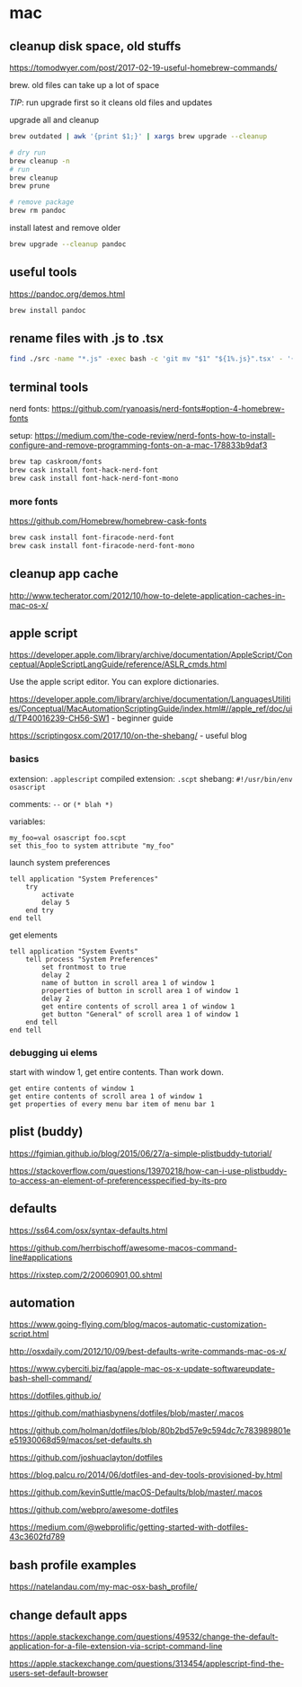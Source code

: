 # mac

## cleanup disk space, old stuffs

https://tomodwyer.com/post/2017-02-19-useful-homebrew-commands/

brew. old files can take up a lot of space

*TIP*: run upgrade first so it cleans old files and updates

upgrade all and cleanup

```bash
brew outdated | awk '{print $1;}' | xargs brew upgrade --cleanup
```

```bash
# dry run
brew cleanup -n
# run
brew cleanup
brew prune
```

```bash
# remove package
brew rm pandoc
```

install latest and remove older

```bash
brew upgrade --cleanup pandoc
```

## useful tools

https://pandoc.org/demos.html

```bash
brew install pandoc
```

## rename files with .js to .tsx

```bash
find ./src -name "*.js" -exec bash -c 'git mv "$1" "${1%.js}".tsx' - '{}' \;
```



## terminal tools

nerd fonts: https://github.com/ryanoasis/nerd-fonts#option-4-homebrew-fonts

setup: https://medium.com/the-code-review/nerd-fonts-how-to-install-configure-and-remove-programming-fonts-on-a-mac-178833b9daf3

```bash
brew tap caskroom/fonts
brew cask install font-hack-nerd-font
brew cask install font-hack-nerd-font-mono
```

### more fonts

https://github.com/Homebrew/homebrew-cask-fonts

```bash
brew cask install font-firacode-nerd-font
brew cask install font-firacode-nerd-font-mono
```



## cleanup app cache

http://www.techerator.com/2012/10/how-to-delete-application-caches-in-mac-os-x/

## apple script

https://developer.apple.com/library/archive/documentation/AppleScript/Conceptual/AppleScriptLangGuide/reference/ASLR_cmds.html

Use the apple script editor. You can explore dictionaries.

https://developer.apple.com/library/archive/documentation/LanguagesUtilities/Conceptual/MacAutomationScriptingGuide/index.html#//apple_ref/doc/uid/TP40016239-CH56-SW1 - beginner guide

https://scriptingosx.com/2017/10/on-the-shebang/ - useful blog

### basics

extension: `.applescript`
compiled extension: `.scpt`
shebang: `#!/usr/bin/env osascript`

comments: `--` or `(* blah *)`

variables:

```
my_foo=val osascript foo.scpt
set this_foo to system attribute "my_foo"
```

launch system preferences

```
tell application "System Preferences"
	try
		activate
		delay 5
	end try
end tell
```

get elements

```
tell application "System Events"
	tell process "System Preferences"
		set frontmost to true
		delay 2
		name of button in scroll area 1 of window 1
		properties of button in scroll area 1 of window 1
		delay 2
		get entire contents of scroll area 1 of window 1
		get button "General" of scroll area 1 of window 1
	end tell
end tell
```

### debugging ui elems

start with window 1, get entire contents. Than work down.


```
get entire contents of window 1
get entire contents of scroll area 1 of window 1
get properties of every menu bar item of menu bar 1
```


## plist (buddy)

https://fgimian.github.io/blog/2015/06/27/a-simple-plistbuddy-tutorial/

https://stackoverflow.com/questions/13970218/how-can-i-use-plistbuddy-to-access-an-element-of-preferencesspecified-by-its-pro

## defaults

https://ss64.com/osx/syntax-defaults.html

https://github.com/herrbischoff/awesome-macos-command-line#applications

https://rixstep.com/2/20060901,00.shtml

## automation

https://www.going-flying.com/blog/macos-automatic-customization-script.html

http://osxdaily.com/2012/10/09/best-defaults-write-commands-mac-os-x/

https://www.cyberciti.biz/faq/apple-mac-os-x-update-softwareupdate-bash-shell-command/

https://dotfiles.github.io/

https://github.com/mathiasbynens/dotfiles/blob/master/.macos

https://github.com/holman/dotfiles/blob/80b2bd57e9c594dc7c783989801ee51930068d59/macos/set-defaults.sh

https://github.com/joshuaclayton/dotfiles

https://blog.palcu.ro/2014/06/dotfiles-and-dev-tools-provisioned-by.html

https://github.com/kevinSuttle/macOS-Defaults/blob/master/.macos

https://github.com/webpro/awesome-dotfiles

https://medium.com/@webprolific/getting-started-with-dotfiles-43c3602fd789


## bash profile examples

https://natelandau.com/my-mac-osx-bash_profile/

## change default apps

https://apple.stackexchange.com/questions/49532/change-the-default-application-for-a-file-extension-via-script-command-line

https://apple.stackexchange.com/questions/313454/applescript-find-the-users-set-default-browser
